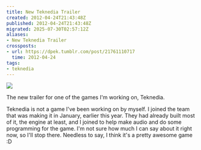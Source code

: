 ```yaml
---
title: New Teknedia Trailer
created: 2012-04-24T21:43:48Z
published: 2012-04-24T21:43:48Z
migrated: 2025-07-30T02:57:12Z
aliases:
- New Teknedia Trailer
crossposts:
- url: https://dpek.tumblr.com/post/21761110717
  time: 2012-04-24
tags:
- teknedia
---
```


![](https://youtube.com/watch?v=2eU10xfQlWs)

The new trailer for one of the games I'm working on, Teknedia.

Teknedia is not a game I've been working on by myself. I joined the team that was making it in January, earlier this year. They had already built most of it, the engine at least, and I joined to help make audio and do some programming for the game. I'm not sure how much I can say about it right now, so I'll stop there. Needless to say, I think it's a pretty awesome game :D
